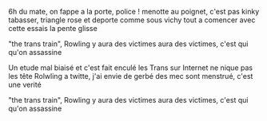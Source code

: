 6h du mate, on fappe a la porte, police ! 
menotte au poignet, c'est pas kinky
tabasser, triangle rose et deporte comme sous vichy
tout a comencer avec cette essais la pente glisse 

"the trans train", Rowling y aura des victimes
aura des victimes, c'est qui qu'on assassine

Un etude mal biaisé et c'est fait enculé
les Trans sur Internet ne nique pas les tête
Rolwling a twitte, j'ai envie de gerbé
des mec sont menstrué, c'est une verité 

"the trans train", Rowling y aura des victimes
aura des victimes, c'est qui qu'on assassine

